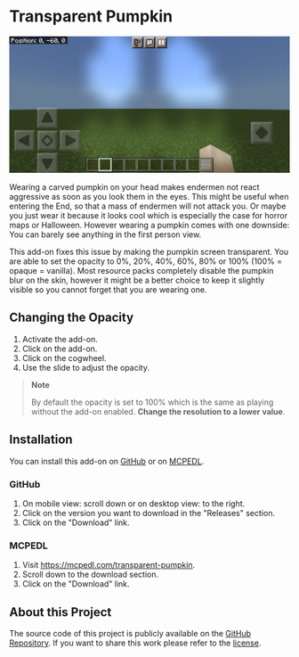# Transparent Pumpkin

![Banner](transparent-pumpkin-banner.jpg)

Wearing a carved pumpkin on your head makes endermen not react aggressive as soon as you look them in the eyes. This might
be useful when entering the End, so that a mass of endermen will not attack you. Or maybe you just wear it because it looks
cool which is especially the case for horror maps or Halloween. However wearing a pumpkin comes with one downside: You can
barely see anything in the first person view.

This add-on fixes this issue by making the pumpkin screen transparent. You
are able to set the opacity to 0%, 20%, 40%, 60%, 80% or 100% (100% = opaque = vanilla). Most resource packs completely
disable the pumpkin blur on the skin, however it might be a better choice to keep it slightly visible so you cannot forget
that you are wearing one.


## Changing the Opacity

1. Activate the add-on.
2. Click on the add-on.
3. Click on the cogwheel.
4. Use the slide to adjust the opacity.

> **Note**
> 
> By default the opacity is set to 100% which is the same as playing without the add-on enabled. **Change the resolution
> to a lower value**.


## Installation

You can install this add-on on [GitHub](https://github.com/phoenixr-codes/transparent-pumpkin/) or on
[MCPEDL](https://mcpedl.com/transparent-pumpkin).

### GitHub

1. On mobile view: scroll down or on desktop view: to the right.
2. Click on the version you want to download in the "Releases" section.
3. Click on the "Download" link.

### MCPEDL

1. Visit https://mcpedl.com/transparent-pumpkin.
2. Scroll down to the download section.
3. Click on the "Download" link.


## About this Project

The source code of this project is publicly available on the
[GitHub Repository](https://github.com/phoenixr-codes/transparent-pumpkin/).
If you want to share this work please refer to the
[license](https://github.com/phoenixr-codes/transparent-pumpkin/blob/main/LICENSE).

